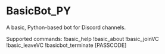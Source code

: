 # BasicBot_PY
A basic, Python-based bot for Discord channels.

Supported commands:
!basic_help
!basic_about
!basic_joinVC
!basic_leaveVC
!basicbot_terminate [PASSCODE]
